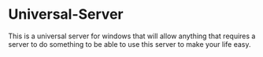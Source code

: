 # Universal-Server
This is a universal server for windows that will allow anything that requires a server to do something to be able to use this server to make your life easy.
